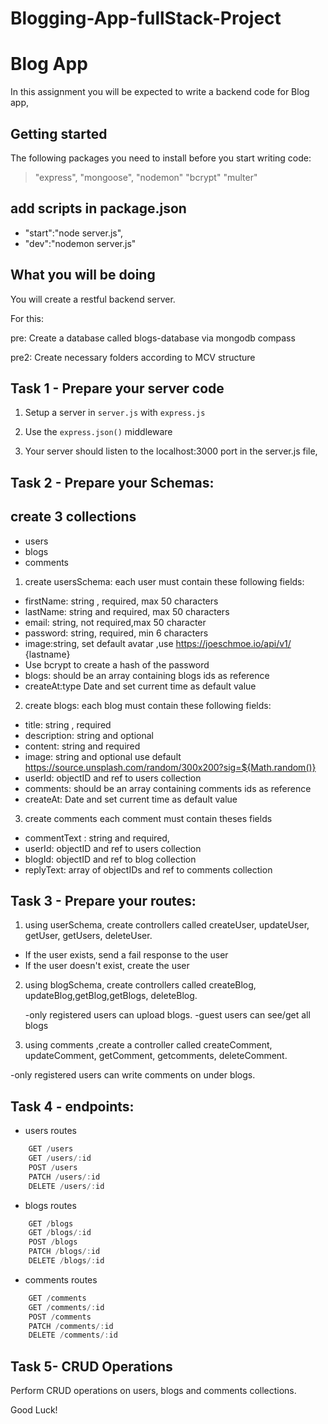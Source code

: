 # Blogging-App-fullStack-Project


# Blog App

In this assignment you will be expected to write a backend code for Blog app,


## Getting started

The following packages you need to install before you start writing code:

> "express",
> "mongoose",
> "nodemon"
> "bcrypt"
> "multer"

## add scripts in package.json
 - "start":"node server.js",
 - "dev":"nodemon server.js"

## What you will be doing

You will create a restful backend server.

For this:

pre: Create a database called blogs-database via mongodb compass

pre2: Create necessary folders according to MCV structure

## Task 1 - Prepare your server code

1. Setup a server in `server.js` with `express.js`

2. Use the `express.json()` middleware

3. Your server should listen to the localhost:3000 port in the server.js file,

## Task 2 - Prepare your Schemas:
## create 3 collections
 - users
 - blogs
 - comments

1. create usersSchema:
   each user must contain these following fields:

- firstName: string , required, max 50 characters
- lastName: string and required, max 50 characters
- email: string, not required,max 50 character
- password: string, required, min 6 characters
- image:string, set default avatar ,use https://joeschmoe.io/api/v1/ {lastname}
- Use bcrypt to create a hash of the password
- blogs: should be an array containing blogs ids as reference
- createAt:type Date and set current time as default value


2. create blogs:
   each blog must contain these following fields:

- title: string , required
- description: string and optional
- content: string and required
- image: string and optional use default https://source.unsplash.com/random/300x200?sig=${Math.random()} 
- userId: objectID and ref to users collection
- comments: should be an array containing comments ids as reference
- createAt: Date and set current time as default value

3. create comments
each comment must contain theses fields

- commentText : string and required,
- userId: objectID and ref to users collection
- blogId: objectID and ref to blog collection
- replyText: array of objectIDs and ref to comments collection

## Task 3 - Prepare your routes:

1. using userSchema, create controllers called createUser, updateUser, getUser, getUsers, deleteUser.

- If the user exists, send a fail response to the user
- If the user doesn't exist, create the user

2. using blogSchema, create controllers called createBlog, updateBlog,getBlog,getBlogs, deleteBlog.

    -only registered users can upload blogs.
    -guest users can see/get all blogs

3. using comments ,create a controller called createComment, updateComment, getComment, getcomments, deleteComment. 

 -only registered users can write comments on under blogs.

## Task 4 - endpoints:

- users routes
```js
    GET /users
    GET /users/:id
    POST /users
    PATCH /users/:id
    DELETE /users/:id
``` 
- blogs routes
```js
    GET /blogs
    GET /blogs/:id
    POST /blogs
    PATCH /blogs/:id
    DELETE /blogs/:id
```
- comments routes
```js
    GET /comments
    GET /comments/:id
    POST /comments
    PATCH /comments/:id
    DELETE /comments/:id
```



## Task 5- CRUD Operations

Perform CRUD operations on users, blogs and comments collections.

Good Luck!
